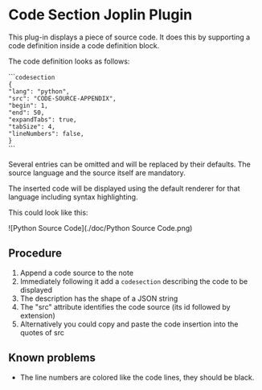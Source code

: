 # Code Section Joplin Plugin
This plug-in displays a piece of source code. It does this by supporting a code definition
inside a code definition block.

The code definition looks as follows:

\`\`\``codesection`</br>
`{`</br>
`"lang": "python",`</br>
`"src": "CODE-SOURCE-APPENDIX",`</br>
`"begin": 1,`</br>
`"end": 50,`</br>
`"expandTabs": true,`</br>
`"tabSize": 4,`</br>
`"lineNumbers": false,`</br>
`}`</br>
\`\`\`

Several entries can be omitted and will be replaced by their defaults. The source language and
the source itself are mandatory.

The inserted code will be displayed using the default renderer for that language including syntax
highlighting.

This could look like this:

![Python Source Code](./doc/Python Source Code.png)
## Procedure
 1. Append a code source to the note
 1. Immediately following it add a `codesection` describing the code to be displayed
 1. The description has the shape of a JSON string
 1. The "src" attribute identifies the code source (its id followed by extension)
 1. Alternatively you could copy and paste the code insertion into the quotes of src 

## Known problems
 - The line numbers are colored like the code lines, they should be black.
